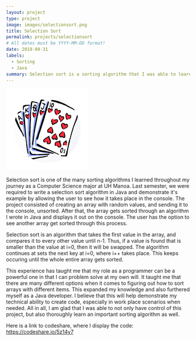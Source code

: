 ```yaml
---
layout: project
type: project
image: images/selectionsort.png
title: Selection Sort
permalink: projects/selectionsort
# All dates must be YYYY-MM-DD format!
date: 2019-09-31
labels:
  - Sorting
  - Java
summary: Selection sort is a sorting algorithm that I was able to learn last semester.
---
```


<img class="ui medium right floated rounded image" src="/images/selectionsort.png">

Selection sort is one of the many sorting algorithms I learned throughout my journey as a Computer Science major at UH Manoa. Last semester, we were required to write a selection sort algorithm in Java and demonstrate it's example by allowing the user to see how it takes place in the console. The project consisted of creating an array with random values, and sending it to the console, unsorted. After that, the array gets sorted through an algorithm I wrote in Java and displays it out on the console. The user has the option to see another array get sorted through this process.

Selection sort is an algorithm that takes the first value in the array, and compares it to every other value until n-1. Thus, if a value is found that is smaller than the value at i=0, then it will be swapped. The algorithm continues at sets the next key at i=0, where i++ takes place. This keeps occuring until the whole entire array gets sorted.

This experience has taught me that my role as a programmer can be a powerful one in that I can problem solve at my own will. It taught me that there are many different options when it comes to figuring out how to sort arrays with different items. This expanded my knowledge and also furthered myself as a Java developer. I believe that this will help demonstrate my technical ability to create code, especially in work place scenarios when needed. All in all, I am glad that I was able to not only have control of this project, but also thoroughly learn an important sorting algorithm as well.


Here is a link to codeshare, where I display the code: https://codeshare.io/5z14y7
